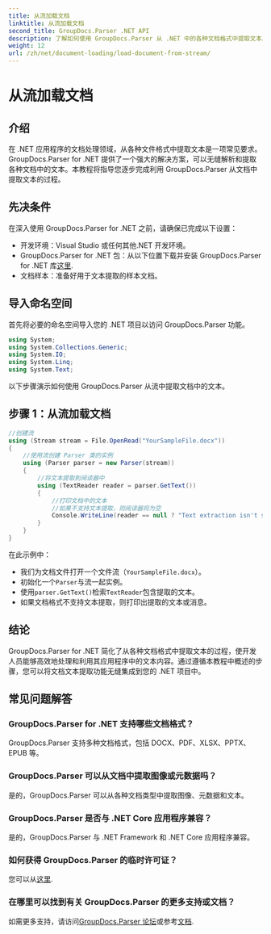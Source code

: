 ```yaml
---
title: 从流加载文档
linktitle: 从流加载文档
second_title: GroupDocs.Parser .NET API
description: 了解如何使用 GroupDocs.Parser 从 .NET 中的各种文档格式中提取文本。带有代码示例的分步指南。
weight: 12
url: /zh/net/document-loading/load-document-from-stream/
---
```


# 从流加载文档

## 介绍
在 .NET 应用程序的文档处理领域，从各种文件格式中提取文本是一项常见要求。GroupDocs.Parser for .NET 提供了一个强大的解决方案，可以无缝解析和提取各种文档中的文本。本教程将指导您逐步完成利用 GroupDocs.Parser 从文档中提取文本的过程。
## 先决条件
在深入使用 GroupDocs.Parser for .NET 之前，请确保已完成以下设置：
- 开发环境：Visual Studio 或任何其他.NET 开发环境。
-  GroupDocs.Parser for .NET 包：从以下位置下载并安装 GroupDocs.Parser for .NET 库[这里](https://releases.groupdocs.com/parser/net/).
- 文档样本：准备好用于文本提取的样本文档。
## 导入命名空间
首先将必要的命名空间导入您的 .NET 项目以访问 GroupDocs.Parser 功能。
```csharp
using System;
using System.Collections.Generic;
using System.IO;
using System.Linq;
using System.Text;
```

以下步骤演示如何使用 GroupDocs.Parser 从流中提取文档中的文本。
## 步骤 1：从流加载文档
```csharp
//创建流
using (Stream stream = File.OpenRead("YourSampleFile.docx"))
{
    //使用流创建 Parser 类的实例
    using (Parser parser = new Parser(stream))
    {
        //将文本提取到阅读器中
        using (TextReader reader = parser.GetText())
        {
            //打印文档中的文本
            //如果不支持文本提取，则阅读器将为空
            Console.WriteLine(reader == null ? "Text extraction isn't supported" : reader.ReadToEnd());
        }
    }
}
```
在此示例中：
- 我们为文档文件打开一个文件流（`YourSampleFile.docx`）。
- 初始化一个`Parser`与流一起实例。
- 使用`parser.GetText()`检索`TextReader`包含提取的文本。
- 如果文档格式不支持文本提取，则打印出提取的文本或消息。
## 结论
GroupDocs.Parser for .NET 简化了从各种文档格式中提取文本的过程，使开发人员能够高效地处理和利用其应用程序中的文本内容。通过遵循本教程中概述的步骤，您可以将文档文本提取功能无缝集成到您的 .NET 项目中。

## 常见问题解答
### GroupDocs.Parser for .NET 支持哪些文档格式？
GroupDocs.Parser 支持多种文档格式，包括 DOCX、PDF、XLSX、PPTX、EPUB 等。
### GroupDocs.Parser 可以从文档中提取图像或元数据吗？
是的，GroupDocs.Parser 可以从各种文档类型中提取图像、元数据和文本。
### GroupDocs.Parser 是否与 .NET Core 应用程序兼容？
是的，GroupDocs.Parser 与 .NET Framework 和 .NET Core 应用程序兼容。
### 如何获得 GroupDocs.Parser 的临时许可证？
您可以从[这里](https://purchase.groupdocs.com/temporary-license/).
### 在哪里可以找到有关 GroupDocs.Parser 的更多支持或文档？
如需更多支持，请访问[GroupDocs.Parser 论坛](https://forum.groupdocs.com/c/parser/17)或参考[文档](https://tutorials.groupdocs.com/parser/net/).
